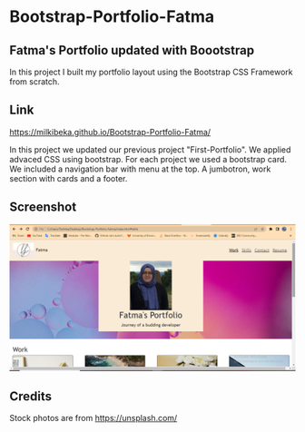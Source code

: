 # Bootstrap-Portfolio-Fatma
## Fatma's Portfolio updated with Boootstrap
In this project I built my portfolio layout using the Bootstrap CSS Framework from scratch.
## Link 

https://milkibeka.github.io/Bootstrap-Portfolio-Fatma/

In this project we updated our previous project "First-Portfolio". We applied advaced CSS using bootstrap. For each project we used a bootstrap card. We included a navigation bar with menu at the top. A jumbotron, work section with cards and a footer. 

## Screenshot

![Alt text](/Assets/images/screenshot.png "Optional Title")

## Credits

 Stock photos are from https://unsplash.com/


